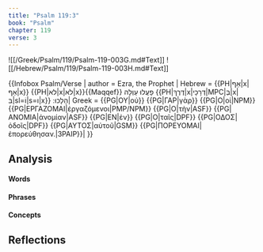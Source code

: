 ```yaml
---
title: "Psalm 119:3"
book: "Psalm"
chapter: 119
verse: 3
---
```

![[/Greek/Psalm/119/Psalm-119-003G.md#Text]]
![[/Hebrew/Psalm/119/Psalm-119-003H.md#Text]]

{{Infobox Psalm/Verse |
  author = Ezra, the Prophet |
  Hebrew = {{PH|אַף|x|אַף|x}} {{PH|לא|x|לֹא|x}}{{Maqqef}}
פָעֲלוּ
עַוְלָה
{{PH|דֶּרֶךְ|x|דְרָכָי|MPC|בְּ|x|בִּ|sl=וֹ|s=ו|x}}
הָלָכוּ
׃|
  Greek = {{PG|ΟΥ|οὐ}} {{PG|ΓΑΡ|γὰρ}} {{PG|Ο|οἱ|NPM}} {{PG|ΕΡΓΑΖΟΜΑΙ|ἐργαζόμενοι|PMP/NPM}} {{PG|Ο|τὴν|ASF}} {{PG|ΑΝΟΜΙΑ|ἀνομίαν|ASF}} {{PG|ΕΝ|ἐν}} {{PG|Ο|ταῖς|DPF}} {{PG|ΟΔΟΣ|ὁδοῖς|DPF}} {{PG|ΑΥΤΟΣ|αὐτοῦ|GSM}} {{PG|ΠΟΡΕΥΟΜΑΙ|ἐπορεύθησαν.|3PAIP}}|
}}

## Analysis

#### Words

#### Phrases

#### Concepts

## Reflections
